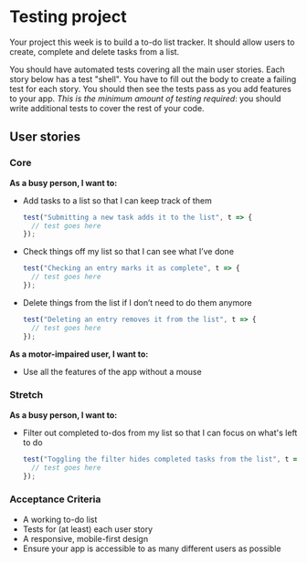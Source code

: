 # Testing project

Your project this week is to build a to-do list tracker. It should allow users to create, complete and delete tasks from a list.

You should have automated tests covering all the main user stories. Each story below has a test "shell". You have to fill out the body to create a failing test for each story. You should then see the tests pass as you add features to your app. _This is the minimum amount of testing required_: you should write additional tests to cover the rest of your code.

## User stories

### Core

**As a busy person, I want to:**

- Add tasks to a list so that I can keep track of them
  ```js
  test("Submitting a new task adds it to the list", t => {
    // test goes here
  });
  ```
- Check things off my list so that I can see what I’ve done
  ```js
  test("Checking an entry marks it as complete", t => {
    // test goes here
  });
  ```
- Delete things from the list if I don’t need to do them anymore
  ```js
  test("Deleting an entry removes it from the list", t => {
    // test goes here
  });
  ```

**As a motor-impaired user, I want to:**

- Use all the features of the app without a mouse

### Stretch

**As a busy person, I want to:**

- Filter out completed to-dos from my list so that I can focus on what's left to do
  ```js
  test("Toggling the filter hides completed tasks from the list", t => {
    // test goes here
  });
  ```

### Acceptance Criteria

- A working to-do list
- Tests for (at least) each user story
- A responsive, mobile-first design
- Ensure your app is accessible to as many different users as possible
